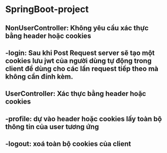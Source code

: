 # SpringBoot-project

## NonUserController: Không yêu cầu xác thực bằng header hoặc cookies
## -login: Sau khi Post Request server sẽ tạo một cookies lưu jwt của người dùng tự động trong client để dùng cho các lần request tiếp theo mà không cần đính kèm. 
## UserController: Xác thực bằng header hoặc cookies
## -profile: dự vào header hoặc cookies lấy toàn bộ thông tin của user tương ứng
## -logout: xoá toàn bộ cookies của client
 
